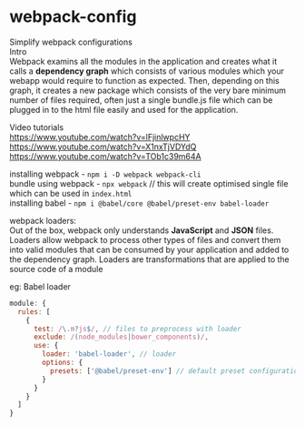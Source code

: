 # webpack-config
Simplify webpack configurations   
Intro   
Webpack examins all the modules in the application and creates what it calls a **dependency graph** which consists of various modules which your webapp would require to function as expected. Then, depending on this graph, it creates a new package which consists of the very bare minimum number of files required, often just a single bundle.js file which can be plugged in to the html file easily and used for the application.   

Video tutorials   
https://www.youtube.com/watch?v=lFjinlwpcHY   
https://www.youtube.com/watch?v=X1nxTjVDYdQ   
https://www.youtube.com/watch?v=TOb1c39m64A   

installing webpack - `npm i -D webpack webpack-cli`   
bundle using webpack - `npx webpack` // this will create optimised single file which can be used in `index.html`   
installing babel - `npm i @babel/core @babel/preset-env babel-loader`

webpack loaders:      
Out of the box, webpack only understands **JavaScript** and **JSON** files. Loaders allow webpack to process other types of files and convert them into valid modules that can be consumed by your application and added to the dependency graph.
Loaders are transformations that are applied to the source code of a module

eg: Babel loader
```javascript
module: {
  rules: [
    {
      test: /\.m?js$/, // files to preprocess with loader
      exclude: /(node_modules|bower_components)/,
      use: {
        loader: 'babel-loader', // loader
        options: {
          presets: ['@babel/preset-env'] // default preset configurations
        }
      }
    }
  ]
}
```
